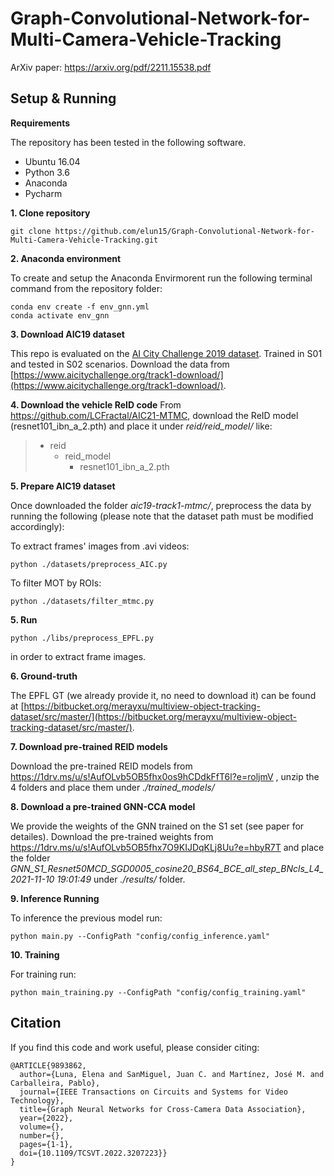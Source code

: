 

# Graph-Convolutional-Network-for-Multi-Camera-Vehicle-Tracking

ArXiv paper:  https://arxiv.org/pdf/2211.15538.pdf

## Setup & Running
**Requirements**

The repository has been tested in the following software.
* Ubuntu 16.04
* Python 3.6
* Anaconda
* Pycharm

**1. Clone repository**

```
git clone https://github.com/elun15/Graph-Convolutional-Network-for-Multi-Camera-Vehicle-Tracking.git
```

**2. Anaconda environment**

To create and setup the Anaconda Envirmorent run the following terminal command from the repository folder:
```
conda env create -f env_gnn.yml
conda activate env_gnn
```

**3. Download AIC19 dataset**

This repo is evaluated on  the <u>AI City Challenge 2019 dataset</u>. Trained in S01 and tested in S02 scenarios.
Download the data from [https://www.aicitychallenge.org/track1-download/](https://www.aicitychallenge.org/track1-download/).


**4. Download the vehicle ReID code**
From https://github.com/LCFractal/AIC21-MTMC, download the ReID model (resnet101_ibn_a_2.pth) and place it under *reid/reid_model/* like:

>   * reid
>     * reid_model 
>       * resnet101_ibn_a_2.pth

 
**5. Prepare AIC19 dataset**

Once downloaded the folder *aic19-track1-mtmc/*, preprocess the data by running the following (please note that the dataset path must be modified accordingly):

To extract frames' images from .avi videos:                                                                
```
python ./datasets/preprocess_AIC.py
```
To filter MOT by ROIs:
```
python ./datasets/filter_mtmc.py
```



**5. Run** 
```
python ./libs/preprocess_EPFL.py
```
 in order to extract frame images. 

**6. Ground-truth** 

 The EPFL GT (we already provide it, no need to download it)  can be found at [https://bitbucket.org/merayxu/multiview-object-tracking-dataset/src/master/](https://bitbucket.org/merayxu/multiview-object-tracking-dataset/src/master/). 


**7. Download pre-trained REID models**

  Download the pre-trained REID models from https://1drv.ms/u/s!AufOLvb5OB5fhx0os9hCDdkFfT6l?e=roljmV  , unzip the 4 folders and place them under *./trained_models/*

**8. Download  a pre-trained GNN-CCA model**

We provide the weights of the GNN trained on the S1 set (see paper for detailes).
Download the pre-trained weights from https://1drv.ms/u/s!AufOLvb5OB5fhx7O9KIJDqKLj8Uu?e=hbyR7T and place the folder *GNN_S1_Resnet50MCD_SGD0005_cosine20_BS64_BCE_all_step_BNcls_L4_2021-11-10 19:01:49* under *./results/* folder.

**9. Inference Running**

To inference the previous model run:
```
python main.py --ConfigPath "config/config_inference.yaml"
```
**10. Training**

For training run:
```
python main_training.py --ConfigPath "config/config_training.yaml"
```


## Citation

If you find this code and work useful, please consider citing:
```
@ARTICLE{9893862,
  author={Luna, Elena and SanMiguel, Juan C. and Martínez, José M. and Carballeira, Pablo},
  journal={IEEE Transactions on Circuits and Systems for Video Technology}, 
  title={Graph Neural Networks for Cross-Camera Data Association}, 
  year={2022},
  volume={},
  number={},
  pages={1-1},
  doi={10.1109/TCSVT.2022.3207223}}
}
```

